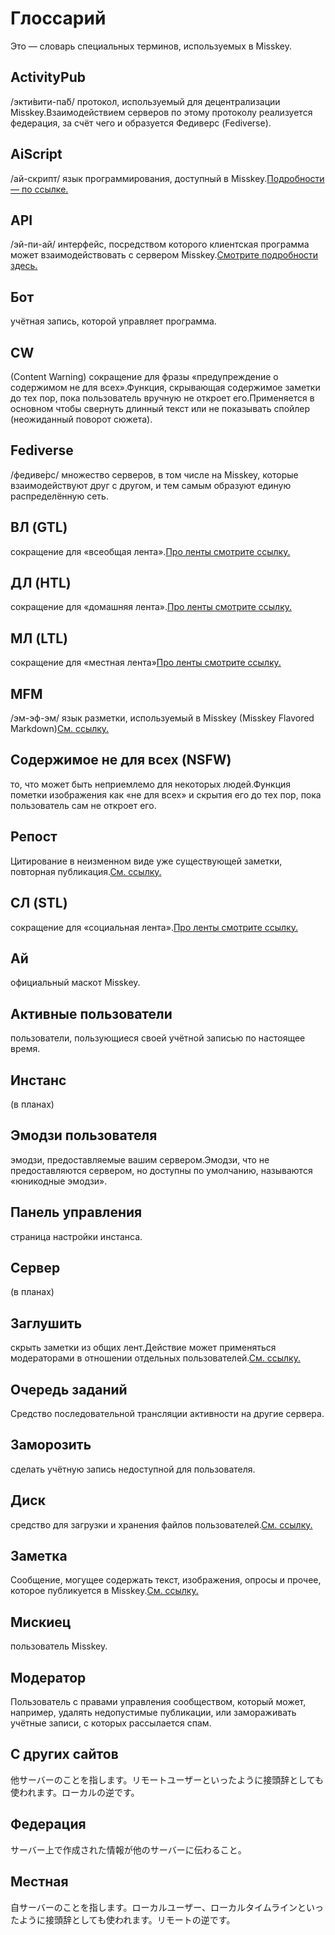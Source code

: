 # Глоссарий
Это — словарь специальных терминов, используемых в Misskey.

## ActivityPub
/экти́вити-па́б/ протокол, используемый для децентрализации Misskey.Взаимодействием серверов по этому протоколу реализуется федерация, за счёт чего и образуется Федиверс (Fediverse).

## AiScript
/ай-скрипт/ язык программирования, доступный в Misskey.[Подробности — по ссылке.](../advanced/aiscript)

## API
/эй-пи-ай/ интерфейс, посредством которого клиентская программа может взаимодействовать с сервером Misskey.[Смотрите подробности здесь.](../advanced/api)

## Бот
учётная запись, которой управляет программа.

## CW
(Content Warning) сокращение для фразы «предупреждение о содержимом не для всех».Функция, скрывающая содержимое заметки до тех пор, пока пользователь вручную не откроет его.Применяется в основном чтобы свернуть длинный текст или не показывать спойлер (неожиданный поворот сюжета).

## Fediverse
/федиве́рс/ множество серверов, в том числе на Misskey, которые взаимодействуют друг с другом, и тем самым образуют единую распределённую сеть.

## ВЛ (GTL)
сокращение для «всеобщая лента».[Про ленты смотрите ссылку.](../features/timeline)

## ДЛ (HTL)
сокращение для «домашняя лента».[Про ленты смотрите ссылку.](../features/timeline)

## МЛ (LTL)
сокращение для «местная лента»[Про ленты смотрите ссылку.](../features/timeline)

## MFM
/эм-эф-эм/ язык разметки, используемый в Misskey (Misskey Flavored Markdown)[См. ссылку.](../features/mfm)

## Содержимое не для всех (NSFW)
то, что может быть неприемлемо для некоторых людей.Функция пометки изображения как «не для всех» и скрытия его до тех пор, пока пользователь сам не откроет его.

## Репост
Цитирование в неизменном виде уже существующей заметки, повторная публикация.[См. ссылку.](../features/note)

## СЛ (STL)
сокращение для «социальная лента».[Про ленты смотрите ссылку.](../features/timeline)

## Ай
официальный маскот Misskey.

## Активные пользователи
пользователи, пользующиеся своей учётной записью по настоящее время.

## Инстанс
(в планах)

## Эмодзи пользователя
эмодзи, предоставляемые вашим сервером.Эмодзи, что не предоставляются сервером, но доступны по умолчанию, называются «юникодные эмодзи».

## Панель управления
страница настройки инстанса.

## Сервер
(в планах)

## Заглушить
скрыть заметки из общих лент.Действие может применяться модераторами в отношении отдельных пользователей.[См. ссылку.](../features/silence)

## Очередь заданий
Средство последовательной трансляции активности на другие сервера.

## Заморозить
сделать учётную запись недоступной для пользователя.

## Диск
средство для загрузки и хранения файлов пользователей.[См. ссылку.](../features/drive)

## Заметка
Сообщение, могущее содержать текст, изображения, опросы и прочее, которое публикуется в Misskey.[См. ссылку.](../features/note)

## Мискиец
пользователь Misskey.

## Модератор
Пользователь с правами управления сообществом, который может, например, удалять недопустимые публикации, или замораживать учётные записи, с которых рассылается спам.

## С других сайтов
他サーバーのことを指します。リモートユーザーといったように接頭辞としても使われます。ローカルの逆です。

## Федерация
サーバー上で作成された情報が他のサーバーに伝わること。

## Местная
自サーバーのことを指します。ローカルユーザー、ローカルタイムラインといったように接頭辞としても使われます。リモートの逆です。
